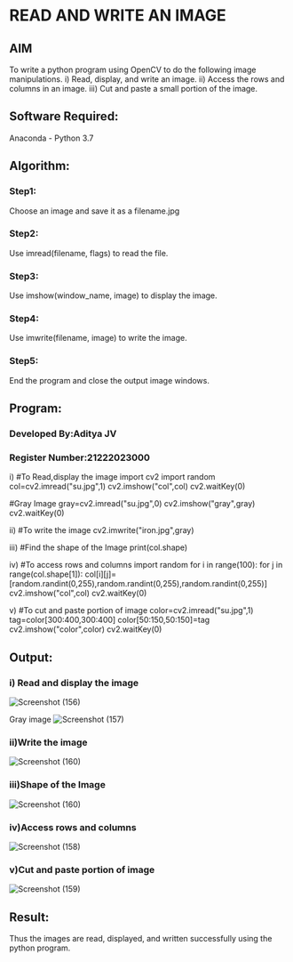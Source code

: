 # READ AND WRITE AN IMAGE
## AIM
To write a python program using OpenCV to do the following image manipulations.
i) Read, display, and write an image.
ii) Access the rows and columns in an image.
iii) Cut and paste a small portion of the image.

## Software Required:
Anaconda - Python 3.7
## Algorithm:
### Step1:
Choose an image and save it as a filename.jpg
### Step2:
Use imread(filename, flags) to read the file.
### Step3:
Use imshow(window_name, image) to display the image.
### Step4:
Use imwrite(filename, image) to write the image.
### Step5:
End the program and close the output image windows.
## Program:
### Developed By:Aditya JV
### Register Number:21222023000
i) #To Read,display the image
import cv2
import random
col=cv2.imread("su.jpg",1)
cv2.imshow("col",col)
cv2.waitKey(0)

#Gray Image
gray=cv2.imread("su.jpg",0)
cv2.imshow("gray",gray)
cv2.waitKey(0)

ii) #To write the image
cv2.imwrite("iron.jpg",gray)

iii) #Find the shape of the Image
print(col.shape)

iv) #To access rows and columns
import random
for i in range(100):
for j in range(col.shape[1]):
col[i][j]=[random.randint(0,255),random.randint(0,255),random.randint(0,255)]
cv2.imshow("col",col)
cv2.waitKey(0)

v) #To cut and paste portion of image
color=cv2.imread("su.jpg",1)
tag=color[300:400,300:400]
color[50:150,50:150]=tag
cv2.imshow("color",color)
cv2.waitKey(0)

## Output:

### i) Read and display the image

![Screenshot (156)](https://user-images.githubusercontent.com/75235386/161376402-4e511311-5f46-4310-98a8-6418a2ceaa0b.png)

Gray image
![Screenshot (157)](https://user-images.githubusercontent.com/75235386/161376424-f96ce0ee-cbc7-4639-92b2-e0a2785a90d6.png)


### ii)Write the image
![Screenshot (160)](https://user-images.githubusercontent.com/75235386/161376550-9db8aea0-6890-43b3-8dc8-eef1e09afe00.png)


### iii)Shape of the Image
![Screenshot (160)](https://user-images.githubusercontent.com/75235386/161376554-f50f184a-4115-4878-963b-8085d1d0a4e4.png)


### iv)Access rows and columns
![Screenshot (158)](https://user-images.githubusercontent.com/75235386/161376561-cb6649d2-d802-4fd5-afaf-bb88623f67bb.png)


### v)Cut and paste portion of image
![Screenshot (159)](https://user-images.githubusercontent.com/75235386/161376566-b88fd129-8a4e-43fd-a0cc-1998342dcc74.png)


## Result:
Thus the images are read, displayed, and written successfully using the python program.


